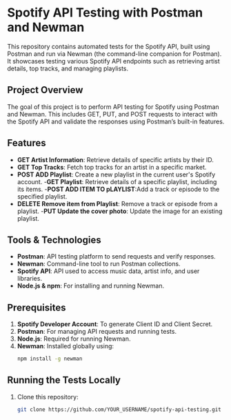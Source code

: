 # Spotify API Testing with Postman and Newman

This repository contains automated tests for the Spotify API, built using Postman and run via Newman (the command-line companion for Postman). It showcases testing various Spotify API endpoints such as retrieving artist details, top tracks, and managing playlists.

## Project Overview

The goal of this project is to perform API testing for Spotify using Postman and Newman. This includes GET, PUT, and POST requests to interact with the Spotify API and validate the responses using Postman’s built-in features.

## Features

- **GET Artist Information**: Retrieve details of specific artists by their ID.
- **GET Top Tracks**: Fetch top tracks for an artist in a specific market.
- **POST ADD Playlist**: Create a new playlist in the current user's Spotify account.
-**GET Playlist**: Retrieve details of a specific playlist, including its items.
-**POST ADD ITEM TO pLAYLIST**:Add a track or episode to the specified playlist.
- **DELETE Remove item from Playlist**: Remove a track or episode from a playlist.
-**PUT Update the cover photo**: Update the image for an existing playlist.

## Tools & Technologies

- **Postman**: API testing platform to send requests and verify responses.
- **Newman**: Command-line tool to run Postman collections.
- **Spotify API**: API used to access music data, artist info, and user libraries.
- **Node.js & npm**: For installing and running Newman.

## Prerequisites

1. **Spotify Developer Account**: To generate Client ID and Client Secret.
2. **Postman**: For managing API requests and running tests.
3. **Node.js**: Required for running Newman.
4. **Newman**: Installed globally using:
    ```bash
    npm install -g newman
    ```

## Running the Tests Locally

1. Clone this repository:
   ```bash
   git clone https://github.com/YOUR_USERNAME/spotify-api-testing.git

